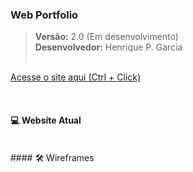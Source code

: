 ### Web Portfolio 

> **Versão:** 2.0 (Em desenvolvimento)</br>
> **Desenvolvedor:** Henrique P. Garcia </br></br>

[Acesse o site aqui (Ctrl + Click)](https://henriquegarcia.dev.br/)

</br>

#### 💻 Website Atual

<!-- ![](/src/Assets/Development/Dev_Main.png)
![](/src/Assets/Development/Dev_Home.png)
![](/src/Assets/Development/Dev_AboutMe.png)
![](/src/Assets/Development/Dev_MyKnowledges.png)
![](/src/Assets/Development/Dev_MyProjects.png)
![](/src/Assets/Development/Dev_Thanks.png) -->

</br>
#### 🛠 Wireframes

<!-- ![](/src/Assets/Wireframes/Wireframe_Home.png)
![](/src/Assets/Wireframes/Wireframe_AboutMe.png)
![](/src/Assets/Wireframes/Wireframe_MyKnowledges.png)
![](/src/Assets/Wireframes/Wireframe_MyProjects.png) -->
